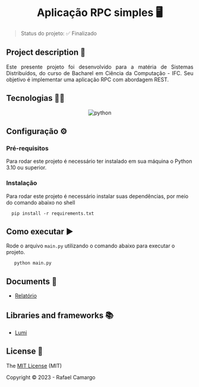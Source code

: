 <h1 align="center">Aplicação RPC simples 🖥️</h1>

> Status do projeto: ✅ Finalizado


## Project description 📝

<p align="justify">
Este presente projeto foi desenvolvido para a matéria de Sistemas Distribuídos, do curso
de Bacharel em Ciência da Computação - IFC. Seu objetivo é implementar uma aplicação RPC
com abordagem REST.
</p>

## Tecnologias 👨‍💻

<p align="center">
  <img src="https://img.shields.io/badge/Python-14354C?style=for-the-badge&logo=python&logoColor=white" alt="python"/>
</p>

## Configuração ⚙️

### Pré-requisitos

Para rodar este projeto é necessário ter instalado em sua máquina o Python 3.10 ou superior.

### Instalação

Para rodar este projeto é necessário instalar suas dependências, por meio do comando abaixo no shell

```shell
  pip install -r requirements.txt
```

## Como executar ▶️

Rode o arquivo `main.py` utilizando o comando abaixo para executar o projeto.

```shell
   python main.py
```

## Documents 📄

- [Relatório](https://github.com/rafandoo/Sistemas-Distribuidos/blob/e3c194fb4803a44ac13a1983a80538b8de1fbd05/ATV_DEV_RPC/docs/Relat%C3%B3rio%20de%20desenvolvimento%20aplica%C3%A7%C3%A3o%20RPC.pdf)

## Libraries and frameworks 📚

- [Lumi](https://github.com/Lumi-Official/lumi)


## License 🔑

The [MIT License](https://github.com/rafandoo/Sistemas-Distribuidos/blob/91cc044873aa80506ad964c3f824ed00b0ac2caf/LICENSE) (MIT)

Copyright :copyright: 2023 - Rafael Camargo


